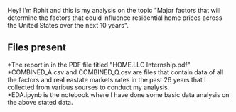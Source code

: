 Hey! I'm Rohit and this is my analysis on the topic "Major factors that will determine the factors that could influence residential home prices across the United States
over the next 10 years".

## Files present
*The report in in the PDF file titled "HOME.LLC Internship.pdf" <br>
*COMBINED_A.csv and COMBINED_Q.csv are files that contain data of all the factors and real eastate markets rates in the past 26 years that I collected from various sourses to conduct my analysis.<br>
*EDA.ipynb is the notebook where I have done some basic data analysis on the above stated data. <br>

